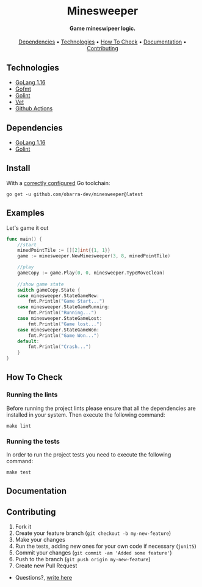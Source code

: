 <h1 align="center">
  <br>
  <br>
  Minesweeper
  <br>
</h1>
<h4 align="center">Game mineswipeer logic.</h4>
<p align="center">
  <a href="#dependencies">Dependencies</a> •
  <a href="#technologies">Technologies</a> •
  <a href="#how-to-check">How To Check</a> •
  <a href="#documentation">Documentation</a> •
  <a href="#contributing">Contributing</a> 
</p>

## Technologies
* [GoLang 1.16](https://golang.org/)
* [Gofmt](https://golang.org/cmd/gofmt/)
* [Golint](https://github.com/golang/lint)
* [Vet](https://golang.org/cmd/vet/)
* [Github Actions](https://github.com/features/actions)

## Dependencies
* [GoLang 1.16](https://golang.org/)
* [Golint](https://github.com/golang/lint)


## Install
With a [correctly configured](https://golang.org/doc/install#testing) Go toolchain:

```
go get -u github.com/obarra-dev/minesweeper@latest
```
## Examples
Let's game it out

```go
func main() {
    //start
    minedPointTile := [][2]int{{1, 1}}
    game := minesweeper.NewMinesweeper(3, 8, minedPointTile)

    //play
    gameCopy := game.Play(0, 0, minesweeper.TypeMoveClean)
    
    //show game state
    switch gameCopy.State {
    case minesweeper.StateGameNew:
        fmt.Println("Game Start...")
    case minesweeper.StateGameRunning:
        fmt.Println("Running...")
    case minesweeper.StateGameLost:
        fmt.Println("Game lost...")
    case minesweeper.StateGameWon:
        fmt.Println("Game Won...")
    default:
        fmt.Println("Crash...")
    }
}

```

## How To Check

### Running the lints

Before running the project lints please ensure that all the dependencies are installed in your system. Then execute the following command:

```
make lint
```

### Running the tests

In order to run the project tests you need to execute the following command:

```
make test
```


## Documentation



## Contributing
1. Fork it
2. Create your feature branch (`git checkout -b my-new-feature`)
3. Make your changes
4. Run the tests, adding new ones for your own code if necessary (`junit5`)
5. Commit your changes (`git commit -am 'Added some feature'`)
6. Push to the branch (`git push origin my-new-feature`)
7. Create new Pull Request

* Questions?, <a href="mailto:barraomar12@gmail.com?Subject=Question about Game Mineswipeer" target="_blank">write here</a>
